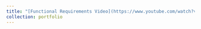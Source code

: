 ```yaml
---
title: "[Functional Requirements Video](https://www.youtube.com/watch?v=8BrkqDvNtFc)"
collection: portfolio
---
```

